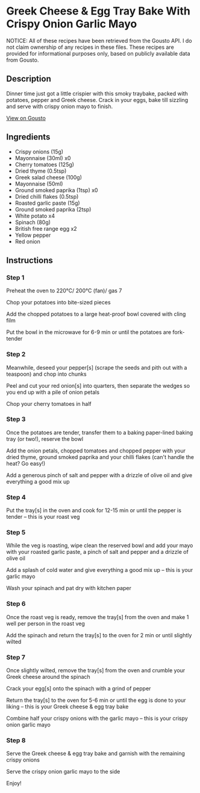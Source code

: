 # Greek Cheese & Egg Tray Bake With Crispy Onion Garlic Mayo

NOTICE: All of these recipes have been retrieved from the Gousto API. I do not claim ownership of any recipes in these files. These recipes are provided for informational purposes only, based on publicly available data from Gousto.

## Description

Dinner time just got a little crispier with this smoky traybake, packed with potatoes, pepper and Greek cheese. Crack in your eggs, bake till sizzling and serve with crispy onion mayo to finish.

[View on Gousto](https://www.gousto.co.uk/recipes/cookbook/greek-cheese-egg-tray-bake-with-crispy-onion-garlic-mayo)

## Ingredients

- Crispy onions (15g)
- Mayonnaise (30ml) x0
- Cherry tomatoes (125g)
- Dried thyme (0.5tsp)
- Greek salad cheese (100g)
- Mayonnaise (50ml)
- Ground smoked paprika (1tsp) x0
- Dried chilli flakes (0.5tsp)
- Roasted garlic paste (15g)
- Ground smoked paprika (2tsp)
- White potato x4
- Spinach (80g)
- British free range egg x2
- Yellow pepper
- Red onion

## Instructions


### Step 1

Preheat the oven to 220°C/ 200°C (fan)/ gas 7

Chop your potatoes into bite-sized pieces

Add the chopped potatoes to a large heat-proof bowl covered with cling film

Put the bowl in the microwave for 6-9 min or until the potatoes are fork-tender


### Step 2

Meanwhile, deseed your pepper[s] (scrape the seeds and pith out with a teaspoon) and chop into chunks

Peel and cut your red onion[s] into quarters, then separate the wedges so you end up with a pile of onion petals

Chop your cherry tomatoes in half


### Step 3

Once the potatoes are tender, transfer them to a baking paper-lined baking tray (or two!), reserve the bowl

Add the onion petals, chopped tomatoes and chopped pepper with your dried thyme, ground smoked paprika and your chilli flakes (can't handle the heat? Go easy!)

Add a generous pinch of salt and pepper with a drizzle of olive oil and give everything a good mix up


### Step 4

Put the tray[s] in the oven and cook for 12-15 min or until the pepper is tender – this is your roast veg


### Step 5

While the veg is roasting, wipe clean the reserved bowl and add your mayo with your roasted garlic paste, a pinch of salt and pepper and a drizzle of olive oil

Add a splash of cold water and give everything a good mix up – this is your garlic mayo

Wash your spinach and pat dry with kitchen paper


### Step 6

Once the roast veg is ready, remove the tray[s] from the oven and make 1 well per person in the roast veg

Add the spinach and return the tray[s] to the oven for 2 min or until slightly wilted


### Step 7

Once slightly wilted, remove the tray[s] from the oven and crumble your Greek cheese around the spinach

Crack your egg[s] onto the spinach with a grind of pepper

Return the tray[s] to the oven for 5-6 min or until the egg is done to your liking – this is your Greek cheese & egg tray bake

Combine half your crispy onions with the garlic mayo – this is your crispy onion garlic mayo

### Step 8

Serve the Greek cheese & egg tray bake and garnish with the remaining crispy onions

Serve the crispy onion garlic mayo to the side

Enjoy!

